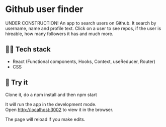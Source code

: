 # Github user finder

UNDER CONSTRUCTION!
An app to search users on Github. It search by username, name and profile text. Click on a user to see repos, if the user is hireable, how many followers it has and much more.

## 👨‍💻 Tech stack

- React (Functional components, Hooks, Context, useReducer, Router)
- CSS

## 🧪 Try it

Clone it, do a npm install and then npm start

It will run the app in the development mode.<br />
Open [http://localhost:3002](http://localhost:3002) to view it in the browser.

The page will reload if you make edits.<br />
